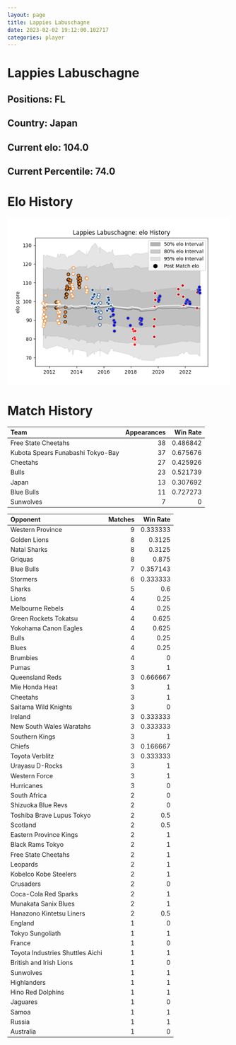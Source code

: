 ```yaml
---  
layout: page  
title: Lappies Labuschagne  
date: 2023-02-02 19:12:00.102717  
categories: player  
---
```

# Lappies Labuschagne

## Positions: FL

## Country: Japan

## Current elo: 104.0

## Current Percentile: 74.0

# Elo History


![elo history](history_LappiesLabuschagne.png)
# Match History


| Team                              |   Appearances |   Win Rate |
|:----------------------------------|--------------:|-----------:|
| Free State Cheetahs               |            38 |   0.486842 |
| Kubota Spears Funabashi Tokyo-Bay |            37 |   0.675676 |
| Cheetahs                          |            27 |   0.425926 |
| Bulls                             |            23 |   0.521739 |
| Japan                             |            13 |   0.307692 |
| Blue Bulls                        |            11 |   0.727273 |
| Sunwolves                         |             7 |   0        |

| Opponent                         |   Matches |   Win Rate |
|:---------------------------------|----------:|-----------:|
| Western Province                 |         9 |   0.333333 |
| Golden Lions                     |         8 |   0.3125   |
| Natal Sharks                     |         8 |   0.3125   |
| Griquas                          |         8 |   0.875    |
| Blue Bulls                       |         7 |   0.357143 |
| Stormers                         |         6 |   0.333333 |
| Sharks                           |         5 |   0.6      |
| Lions                            |         4 |   0.25     |
| Melbourne Rebels                 |         4 |   0.25     |
| Green Rockets Tokatsu            |         4 |   0.625    |
| Yokohama Canon Eagles            |         4 |   0.625    |
| Bulls                            |         4 |   0.25     |
| Blues                            |         4 |   0.25     |
| Brumbies                         |         4 |   0        |
| Pumas                            |         3 |   1        |
| Queensland Reds                  |         3 |   0.666667 |
| Mie Honda Heat                   |         3 |   1        |
| Cheetahs                         |         3 |   1        |
| Saitama Wild Knights             |         3 |   0        |
| Ireland                          |         3 |   0.333333 |
| New South Wales Waratahs         |         3 |   0.333333 |
| Southern Kings                   |         3 |   1        |
| Chiefs                           |         3 |   0.166667 |
| Toyota Verblitz                  |         3 |   0.333333 |
| Urayasu D-Rocks                  |         3 |   1        |
| Western Force                    |         3 |   1        |
| Hurricanes                       |         3 |   0        |
| South Africa                     |         2 |   0        |
| Shizuoka Blue Revs               |         2 |   0        |
| Toshiba Brave Lupus Tokyo        |         2 |   0.5      |
| Scotland                         |         2 |   0.5      |
| Eastern Province Kings           |         2 |   1        |
| Black Rams Tokyo                 |         2 |   1        |
| Free State Cheetahs              |         2 |   1        |
| Leopards                         |         2 |   1        |
| Kobelco Kobe Steelers            |         2 |   1        |
| Crusaders                        |         2 |   0        |
| Coca-Cola Red Sparks             |         2 |   1        |
| Munakata Sanix Blues             |         2 |   1        |
| Hanazono Kintetsu Liners         |         2 |   0.5      |
| England                          |         1 |   0        |
| Tokyo Sungoliath                 |         1 |   1        |
| France                           |         1 |   0        |
| Toyota Industries Shuttles Aichi |         1 |   1        |
| British and Irish Lions          |         1 |   0        |
| Sunwolves                        |         1 |   1        |
| Highlanders                      |         1 |   1        |
| Hino Red Dolphins                |         1 |   1        |
| Jaguares                         |         1 |   0        |
| Samoa                            |         1 |   1        |
| Russia                           |         1 |   1        |
| Australia                        |         1 |   0        |
